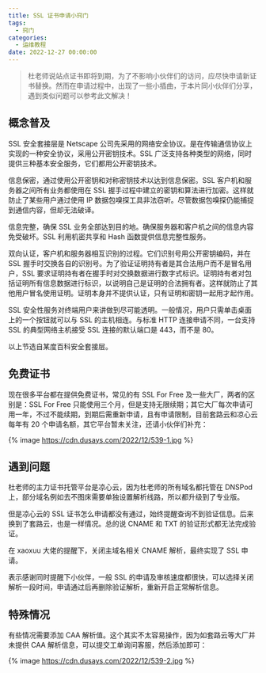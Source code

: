 ```yaml
---
title: SSL 证书申请小窍门
tags:
  - 窍门
categories:
  - 运维教程
date: 2022-12-27 00:00:00
---
```


> 杜老师说站点证书即将到期，为了不影响小伙伴们的访问，应尽快申请新证书替换。然而在申请过程中，出现了一些小插曲，于本片同小伙伴们分享，遇到类似问题可以参考此文解决！

<!-- more -->

## 概念普及

SSL 安全套接层是 Netscape 公司先采用的网络安全协议。是在传输通信协议上实现的一种安全协议，采用公开密钥技术。SSL 广泛支持各种类型的网络，同时提供三种基本安全服务，它们都用公开密钥技术。

信息保密，通过使用公开密钥和对称密钥技术以达到信息保密。SSL 客户机和服务器之间所有业务都使用在 SSL 握手过程中建立的密钥和算法进行加密。这样就防止了某些用户通过使用 IP 数据包嗅探工具非法窃听。尽管数据包嗅探仍能捕捉到通信内容，但却无法破译。

信息完整，确保 SSL 业务全部达到目的地。确保服务器和客户机之间的信息内容免受破坏。SSL 利用机密共享和 Hash 函数提供信息完整性服务。

双向认证，客户机和服务器相互识别的过程。它们识别号用公开密钥编码，并在 SSL 握手时交换各自的识别号。为了验证证明持有者是其合法用户而不是冒名用户，SSL 要求证明持有者在握手时对交换数据进行数字式标识。证明持有者对包括证明所有信息数据进行标识，以说明自己是证明的合法拥有者。这样就防止了其他用户冒名使用证明。证明本身并不提供认证，只有证明和密钥一起用才起作用。

SSL 安全性服务对终端用户来讲做到尽可能透明。一般情况，用户只需单击桌面上的一个按钮就可以与 SSL 的主机相连。与标准 HTTP 连接申请不同，一台支持 SSL 的典型网络主机接受 SSL 连接的默认端口是 443，而不是 80。

以上节选自某度百科安全套接层。

## 免费证书

现在很多平台都在提供免费证书，常见的有 SSL For Free 及一些大厂，两者的区别是：SSL For Free 只能使用三个月，但是支持无限续期；其它大厂每次申请可用一年，不过不能续期，到期后需重新申请，且有申请限制，目前套路云和凉心云每年有 20 个申请名额，其它平台暂未关注，还请小伙伴们补充：

{% image https://cdn.dusays.com/2022/12/539-1.jpg %}

## 遇到问题

杜老师的主力证书托管平台是凉心云，因为杜老师的所有域名都托管在 DNSPod 上，部分域名例如去不图床需要单独设置解析线路，所以都升级到了专业版。

但是凉心云的 SSL 证书怎么申请都没有通过，始终提醒查询不到验证信息。后来换到了套路云，也是一样情况。总的说 CNAME 和 TXT 的验证形式都无法完成验证。

在 xaoxuu 大佬的提醒下，关闭主域名相关 CNAME 解析，最终实现了 SSL 申请。

表示感谢同时提醒下小伙伴，一般 SSL 的申请及审核速度都很快，可以选择关闭解析一段时间，申请通过后再删除验证解析，重新开启正常解析信息。

## 特殊情况

有些情况需要添加 CAA 解析值。这个其实不太容易操作，因为如套路云等大厂并未提供 CAA 解析信息，可以提交工单询问客服，然后添加即可：

{% image https://cdn.dusays.com/2022/12/539-2.jpg %}

